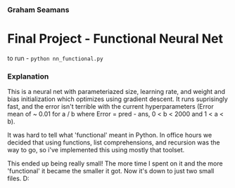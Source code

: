 ### Graham Seamans

# Final Project - Functional Neural Net

to run - `python nn_functional.py`

### Explanation

This is a neural net with parameteriazed size, learning rate, and weight and bias initialization which optimizes using gradient descent. It runs suprisingly fast, and the error isn't terrible with the current hyperparameters (Error mean of ~ 0.01 for a / b where Error = pred - ans, 0 < b < 2000 and 1 < a < b).

It was hard to tell what 'functional' meant in Python. In office hours we decided that using functions, list comprehensions, and recursion was the way to go, so i've implemented this using mostly that toolset.

This ended up being really small! The more time I spent on it and the more 'functional' it became the smaller it got. Now it's down to just two small files. D:

